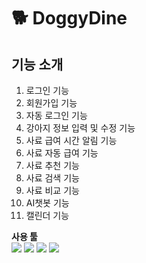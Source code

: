 # 🐕 DoggyDine

## 기능 소개<br>
1. 로그인 기능<br>
2. 회원가입 기능<br>
3. 자동 로그인 기능<br>
4. 강아지 정보 입력 및 수정 기능<br>
5. 사료 급여 시간 알림 기능<br>
6. 사료 자동 급여 기능<br>
7. 사료 추천 기능<br>
8. 사료 검색 기능<br>
9. 사료 비교 기능<br>
10. AI챗봇 기능<br>
11. 캘린더 기능<br>

**사용 툴**<br>
<img src="https://img.shields.io/badge/Android-3DDC84?style=for-the-badge&logo=Android&logoColor=white"/>
<img src="https://img.shields.io/badge/Java-007396?style=for-the-badge&logo=Java&logoColor=white"/>
<img src="https://img.shields.io/badge/Gradle-02303A.svg?style=for-the-badge&logo=Gradle&logoColor=white)"/>
<img src="https://img.shields.io/badge/Firebase-FFCA28?style=for-the-badge&logo=Firebase&logoColor=white"/>
